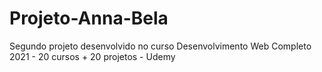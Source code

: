 # Projeto-Anna-Bela
Segundo projeto desenvolvido no curso Desenvolvimento Web Completo 2021 - 20 cursos + 20 projetos - Udemy 
